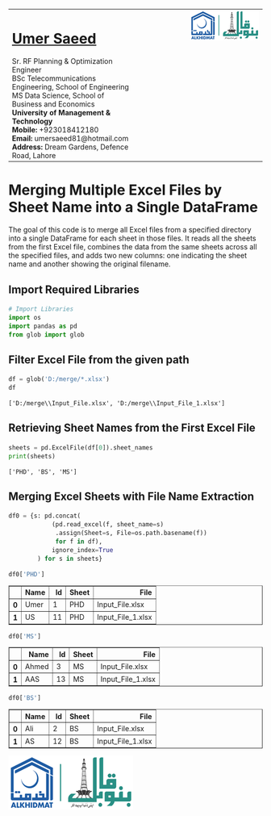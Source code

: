 <table style="border-collapse: collapse;">
  <tr>
    <td style="vertical-align: top;">
      <h1><a href="https://www.linkedin.com/in/engumersaeed/">Umer Saeed</a></h1>
      Sr. RF Planning & Optimization Engineer<br>
      BSc Telecommunications Engineering, School of Engineering<br>
      MS Data Science, School of Business and Economics<br>
      <strong>University of Management & Technology</strong><br>
      <strong>Mobile:</strong> +923018412180<br>
      <strong>Email:</strong> umersaeed81@hotmail.com<br>
      <strong>Address:</strong> Dream Gardens, Defence Road, Lahore<br>
    </td>
    <td style="vertical-align: top; padding-left: 100px;">
      <img src="https://github.com/Umersaeed81/File_Management_Operations/blob/main/log/banoqabil.png?raw=true" alt="Bano Qabil Logo" width="500"/>
    </td>
  </tr>
</table>

# Merging Multiple Excel Files by Sheet Name into a Single DataFrame

The goal of this code is to merge all Excel files from a specified directory into a single DataFrame for each sheet in those files. It reads all the sheets from the first Excel file, combines the data from the same sheets across all the specified files, and adds two new columns: one indicating the sheet name and another showing the original filename.

## Import Required Libraries


```python
# Import Libraries
import os
import pandas as pd
from glob import glob
```

## Filter Excel File from the given path


```python
df = glob('D:/merge/*.xlsx')
df
```




    ['D:/merge\\Input_File.xlsx', 'D:/merge\\Input_File_1.xlsx']



## Retrieving Sheet Names from the First Excel File


```python
sheets = pd.ExcelFile(df[0]).sheet_names
print(sheets)
```

    ['PHD', 'BS', 'MS']
    

## Merging Excel Sheets with File Name Extraction


```python
df0 = {s: pd.concat(
            (pd.read_excel(f, sheet_name=s)
             .assign(Sheet=s, File=os.path.basename(f)) 
             for f in df), 
            ignore_index=True
        ) for s in sheets}
```


```python
df0['PHD']
```





<table border="1" class="dataframe">
  <thead>
    <tr style="text-align: right;">
      <th></th>
      <th>Name</th>
      <th>Id</th>
      <th>Sheet</th>
      <th>File</th>
    </tr>
  </thead>
  <tbody>
    <tr>
      <th>0</th>
      <td>Umer</td>
      <td>1</td>
      <td>PHD</td>
      <td>Input_File.xlsx</td>
    </tr>
    <tr>
      <th>1</th>
      <td>US</td>
      <td>11</td>
      <td>PHD</td>
      <td>Input_File_1.xlsx</td>
    </tr>
  </tbody>
</table>
</div>




```python
df0['MS']
```





<table border="1" class="dataframe">
  <thead>
    <tr style="text-align: right;">
      <th></th>
      <th>Name</th>
      <th>Id</th>
      <th>Sheet</th>
      <th>File</th>
    </tr>
  </thead>
  <tbody>
    <tr>
      <th>0</th>
      <td>Ahmed</td>
      <td>3</td>
      <td>MS</td>
      <td>Input_File.xlsx</td>
    </tr>
    <tr>
      <th>1</th>
      <td>AAS</td>
      <td>13</td>
      <td>MS</td>
      <td>Input_File_1.xlsx</td>
    </tr>
  </tbody>
</table>
</div>




```python
df0['BS']
```





<table border="1" class="dataframe">
  <thead>
    <tr style="text-align: right;">
      <th></th>
      <th>Name</th>
      <th>Id</th>
      <th>Sheet</th>
      <th>File</th>
    </tr>
  </thead>
  <tbody>
    <tr>
      <th>0</th>
      <td>Ali</td>
      <td>2</td>
      <td>BS</td>
      <td>Input_File.xlsx</td>
    </tr>
    <tr>
      <th>1</th>
      <td>AS</td>
      <td>12</td>
      <td>BS</td>
      <td>Input_File_1.xlsx</td>
    </tr>
  </tbody>
</table>
</div>

![](https://github.com/Umersaeed81/File_Management_Operations/blob/main/log/banoqabil.png?raw=true)
